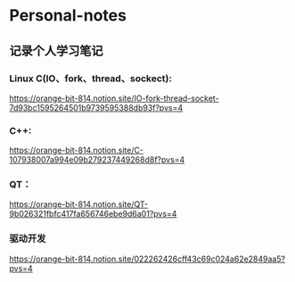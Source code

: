 # Personal-notes
## 记录个人学习笔记

### Linux C(IO、fork、thread、sockect): 
  https://orange-bit-814.notion.site/IO-fork-thread-socket-7d93bc1595264501b9739595388db93f?pvs=4

### C++: 
  https://orange-bit-814.notion.site/C-107938007a994e09b279237449268d8f?pvs=4

### QT：
  https://orange-bit-814.notion.site/QT-9b026321fbfc417fa656746ebe9d6a01?pvs=4

### 驱动开发
  https://orange-bit-814.notion.site/022262426cff43c69c024a62e2849aa5?pvs=4
